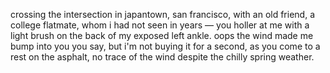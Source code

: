 crossing the intersection in japantown, san francisco, with an old friend, a college flatmate, whom i had not seen in years — you holler at me with a light brush on the back of my exposed left ankle. oops the wind made me bump into you you say, but i'm not buying it for a second, as you come to a rest on the asphalt, no trace of the wind despite the chilly spring weather.